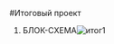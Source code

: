 #Итоговый проект
1. БЛОК-СХЕМА![итог1](https://user-images.githubusercontent.com/119758211/218546108-5fd6a358-3558-4a23-a8a7-a47bd129b8a4.png)


